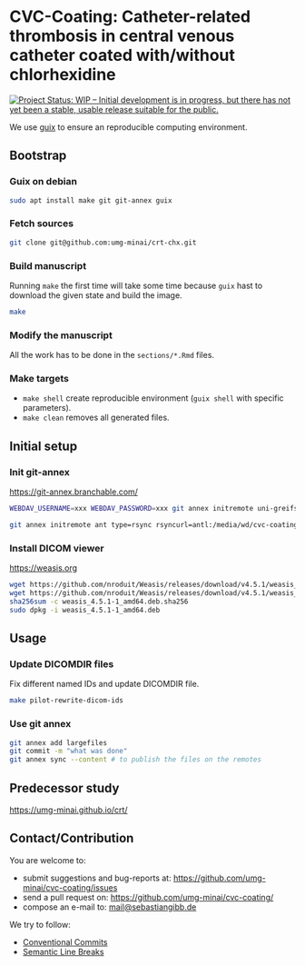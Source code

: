 # CVC-Coating: Catheter-related thrombosis in central venous catheter coated with/without chlorhexidine

[![Project Status: WIP – Initial development is in progress, but there has not yet been a stable, usable release suitable for the public.](https://www.repostatus.org/badges/latest/wip.svg)](https://www.repostatus.org/#wip)

We use [guix](https://guix.gnu.org) to ensure an reproducible computing environment.

## Bootstrap

### Guix on debian

```bash
sudo apt install make git git-annex guix
```

### Fetch sources

```bash
git clone git@github.com:umg-minai/crt-chx.git
```

### Build manuscript

Running `make` the first time will take some time because
`guix` hast to download the given state and build the image.

```bash
make
```

### Modify the manuscript

All the work has to be done in the `sections/*.Rmd` files.

### Make targets

- `make shell` create reproducible environment (`guix shell` with specific
  parameters).
- `make clean` removes all generated files.


## Initial setup

### Init git-annex

https://git-annex.branchable.com/

```bash
WEBDAV_USERNAME=xxx WEBDAV_PASSWORD=xxx git annex initremote uni-greifswald-nextcloud type=webdav url=https://nextcloud.uni-greifswald.de/remote.php/dav/files/gibbs/9726.crt-chx/git-annex chunk=10mb encryption=none

git annex initremote ant type=rsync rsyncurl=antl:/media/wd/cvc-coating/git-annex chunk=10mb encryption=none
```

### Install DICOM viewer

https://weasis.org

```bash
wget https://github.com/nroduit/Weasis/releases/download/v4.5.1/weasis_4.5.1-1_amd64.deb
wget https://github.com/nroduit/Weasis/releases/download/v4.5.1/weasis_4.5.1-1_amd64.deb.sha256
sha256sum -c weasis_4.5.1-1_amd64.deb.sha256
sudo dpkg -i weasis_4.5.1-1_amd64.deb
```

## Usage

### Update DICOMDIR files

Fix different named IDs and update DICOMDIR file.

```bash
make pilot-rewrite-dicom-ids
```

### Use git annex

```bash
git annex add largefiles
git commit -m "what was done"
git annex sync --content # to publish the files on the remotes
```

## Predecessor study

https://umg-minai.github.io/crt/

## Contact/Contribution

You are welcome to:

- submit suggestions and bug-reports at: <https://github.com/umg-minai/cvc-coating/issues>
- send a pull request on: <https://github.com/umg-minai/cvc-coating/>
- compose an e-mail to: <mail@sebastiangibb.de>

We try to follow:

- [Conventional Commits](https://www.conventionalcommits.org/en/v1.0.0/)
- [Semantic Line Breaks](https://sembr.org/)
